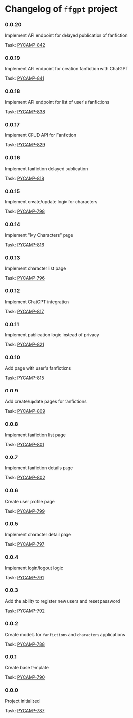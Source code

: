 # Changelog of `ffgpt` project

### 0.0.20

Implement API endpoint for delayed publication of fanfiction

Task: [PYCAMP-842](https://saritasa.atlassian.net/browse/PYCAMP-842)

### 0.0.19

Implement API endpoint for creation fanfiction with ChatGPT

Task: [PYCAMP-841](https://saritasa.atlassian.net/browse/PYCAMP-841)

### 0.0.18

Implement API endpoint for list of user's fanfictions

Task: [PYCAMP-838](https://saritasa.atlassian.net/browse/PYCAMP-838)

### 0.0.17

Implement CRUD API for Fanfiction

Task: [PYCAMP-829](https://saritasa.atlassian.net/browse/PYCAMP-829)

### 0.0.16

Implement fanfiction delayed publication

Task: [PYCAMP-818](https://saritasa.atlassian.net/browse/PYCAMP-818)

### 0.0.15

Implement create/update logic for characters

Task: [PYCAMP-798](https://saritasa.atlassian.net/browse/PYCAMP-798)

### 0.0.14

Implement "My Characters" page

Task: [PYCAMP-816](https://saritasa.atlassian.net/browse/PYCAMP-816)

### 0.0.13

Implement character list page

Task: [PYCAMP-796](https://saritasa.atlassian.net/browse/PYCAMP-796)

### 0.0.12

Implement ChatGPT integration

Task: [PYCAMP-817](https://saritasa.atlassian.net/browse/PYCAMP-817)

### 0.0.11

Implement publication logic instead of privacy

Task: [PYCAMP-821](https://saritasa.atlassian.net/browse/PYCAMP-821)

### 0.0.10

Add page with user's fanfictions

Task: [PYCAMP-815](https://saritasa.atlassian.net/browse/PYCAMP-815)

### 0.0.9

Add create/update pages for fanfictions

Task: [PYCAMP-809](https://saritasa.atlassian.net/browse/PYCAMP-809)

### 0.0.8

Implement fanfiction list page

Task: [PYCAMP-801](https://saritasa.atlassian.net/browse/PYCAMP-801)

### 0.0.7

Implement fanfiction details page

Task: [PYCAMP-802](https://saritasa.atlassian.net/browse/PYCAMP-802)

### 0.0.6

Create user profile page

Task: [PYCAMP-799](https://saritasa.atlassian.net/browse/PYCAMP-799)

### 0.0.5

Implement character detail page

Task: [PYCAMP-797](https://saritasa.atlassian.net/browse/PYCAMP-797)

### 0.0.4

Implement login/logout logic

Task: [PYCAMP-791](https://saritasa.atlassian.net/browse/PYCAMP-791)

### 0.0.3

Add the ability to register new users and reset password

Task: [PYCAMP-792](https://saritasa.atlassian.net/browse/PYCAMP-792)

### 0.0.2

Create models for `fanfictions` and `characters` applications

Task: [PYCAMP-788](https://saritasa.atlassian.net/browse/PYCAMP-788)

### 0.0.1

Create base template

Task: [PYCAMP-790](https://saritasa.atlassian.net/browse/PYCAMP-790)

### 0.0.0

Project initialized

Task: [PYCAMP-787](https://saritasa.atlassian.net/browse/PYCAMP-787)
